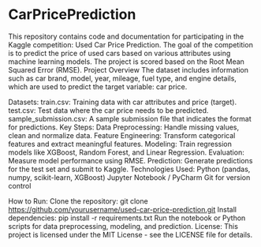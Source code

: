 # CarPricePrediction
This repository contains code and documentation for participating in the Kaggle competition: Used Car Price Prediction. The goal of the competition is to predict the price of used cars based on various attributes using machine learning models. The project is scored based on the Root Mean Squared Error (RMSE).
Project Overview
The dataset includes information such as car brand, model, year, mileage, fuel type, and engine details, which are used to predict the target variable: car price.

Datasets:
train.csv: Training data with car attributes and price (target).
test.csv: Test data where the car price needs to be predicted.
sample_submission.csv: A sample submission file that indicates the format for predictions.
Key Steps:
Data Preprocessing: Handle missing values, clean and normalize data.
Feature Engineering: Transform categorical features and extract meaningful features.
Modeling: Train regression models like XGBoost, Random Forest, and Linear Regression.
Evaluation: Measure model performance using RMSE.
Prediction: Generate predictions for the test set and submit to Kaggle.
Technologies Used:
Python (pandas, numpy, scikit-learn, XGBoost)
Jupyter Notebook / PyCharm
Git for version control

How to Run:
Clone the repository:
git clone https://github.com/yourusername/used-car-price-prediction.git
Install dependencies:
pip install -r requirements.txt
Run the notebook or Python scripts for data preprocessing, modeling, and prediction.
License:
This project is licensed under the MIT License - see the LICENSE file for details.
